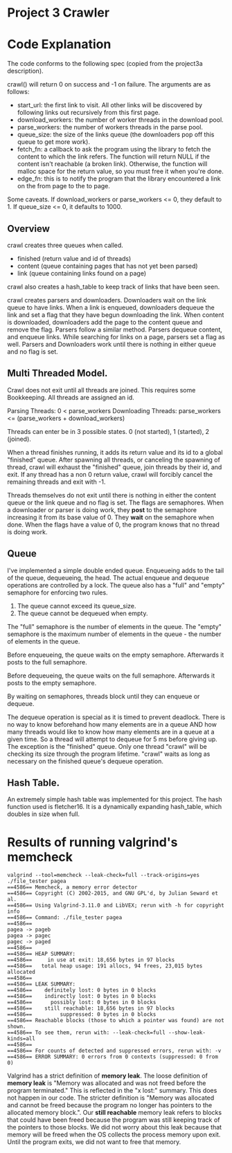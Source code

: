 # Project 3 Crawler

# Code Explanation

The code conforms to the following spec (copied from the project3a description).

crawl() will return 0 on success and -1 on failure.
The arguments are as follows:
- start_url: the first link to visit. All other links will be discovered by following links out
recursively from this first page.
- download_workers: the number of worker threads in the download pool.
- parse_workers: the number of workers threads in the parse pool.
- queue_size: the size of the links queue (the downloaders pop off this queue to get more
work).
- fetch_fn: a callback to ask the program using the library to fetch the content to which the
link refers. The function will return NULL if the content isn't reachable (a broken link).
Otherwise, the function will malloc space for the return value, so you must free it when
you're done.
- edge_fn: this is to notify the program that the library encountered a link on the from page
to the to page.

Some caveats.
If download_workers or parse_workers <= 0, they default to 1.
If queue_size <= 0, it defaults to 1000.

## Overview

crawl creates three queues when called.
- finished (return value and id of threads)
- content (queue containing pages that has not yet been parsed)
- link (queue containing links found on a page)

crawl also creates a hash_table to keep track of links that have been seen.

crawl creates parsers and downloaders. Downloaders wait on the link queue to have links. When a link is enqueued, downloaders dequeue the link and set a flag that they have begun downloading the link. When content is downloaded, downloaders add the page to the content queue and remove the flag. Parsers follow a similar method. Parsers dequeue content, and enqueue links. While searching for links on a page, parsers set a flag as well. Parsers and Downloaders work until there is nothing in either queue and no flag is set.

## Multi Threaded Model.
Crawl does not exit until all threads are joined. This requires some Bookkeeping. All threads are assigned an id.

Parsing Threads: 0 < parse_workers
Downloading Threads: parse_workers <= (parse_workers + download_workers)

Threads can enter be in 3 possible states. 0 (not started), 1 (started), 2 (joined).

When a thread finishes running, it adds its return value and its id to a global "finished" queue. After spawning all threads, or canceling the spawning of thread, crawl will exhaust the "finished" queue, join threads by their id, and exit. If any thread has a non 0 return value, crawl will forcibly cancel the remaining threads and exit with -1.

Threads themselves do not exit until there is nothing in either the content queue or the link queue and no flag is set. The flags are semaphores. When a downloader or parser is doing work, they **post** to the semaphore increasing it from its base value of 0. They **wait** on the semaphore when done. When the flags have a value of 0, the program knows that no thread is doing work.

## Queue

I've implemented a simple double ended queue. Enqueueing adds to the tail of the queue, dequeueing, the head. The actual enqueue and dequeue operations are controlled by a lock. The queue also has a "full" and "empty" semaphore for enforcing two rules.

1. The queue cannot exceed its queue_size.
2. The queue cannot be dequeued when empty.

The "full" semaphore is the number of elements in the queue.
The "empty" semaphore is the maximum number of elements in the queue - the number of elements in the queue.

Before enqueueing, the queue waits on the empty semaphore. Afterwards it posts to the full semaphore.

Before dequeueing, the queue waits on the full semaphore. Afterwards it posts to the empty semaphore.

By waiting on semaphores, threads block until they can enqueue or dequeue.

The dequeue operation is special as it is timed to prevent deadlock. There is no way to know beforehand how many elements are in a queue AND how many threads would like to know how many elements are in a queue at a given time. So a thread will attempt to dequeue for 5 ms before giving up. The exception is the "finished" queue. Only one thread "crawl" will be checking its size through the program lifetime. "crawl" waits as long as necessary on the finished queue's dequeue operation.

## Hash Table.

An extremely simple hash table was implemented for this project. The hash function used is fletcher16. It is a dynamically expanding hash_table, which doubles in size when full.

# Results of running valgrind's memcheck

```
valgrind --tool=memcheck --leak-check=full --track-origins=yes ./file_tester pagea
==4586== Memcheck, a memory error detector
==4586== Copyright (C) 2002-2015, and GNU GPL'd, by Julian Seward et al.
==4586== Using Valgrind-3.11.0 and LibVEX; rerun with -h for copyright info
==4586== Command: ./file_tester pagea
==4586==
pagea -> pageb
pagea -> pagec
pagec -> paged
==4586==
==4586== HEAP SUMMARY:
==4586==     in use at exit: 18,656 bytes in 97 blocks
==4586==   total heap usage: 191 allocs, 94 frees, 23,015 bytes allocated
==4586==
==4586== LEAK SUMMARY:
==4586==    definitely lost: 0 bytes in 0 blocks
==4586==    indirectly lost: 0 bytes in 0 blocks
==4586==      possibly lost: 0 bytes in 0 blocks
==4586==    still reachable: 18,656 bytes in 97 blocks
==4586==         suppressed: 0 bytes in 0 blocks
==4586== Reachable blocks (those to which a pointer was found) are not shown.
==4586== To see them, rerun with: --leak-check=full --show-leak-kinds=all
==4586==
==4586== For counts of detected and suppressed errors, rerun with: -v
==4586== ERROR SUMMARY: 0 errors from 0 contexts (suppressed: 0 from 0)
```

Valgrind has a strict definition of __memory leak__. The loose definition of
__memory leak__ is "Memory was allocated and was not freed before the program terminated." This is reflected in the "x lost:" summary. This does not happen in our code. The stricter definition is "Memory was allocated and cannot be freed because the program no longer has pointers to the allocated memory block.". Our __still reachable__ memory leak refers to blocks that could have been freed because the program was still keeping track of the pointers to those blocks. We did not worry about this leak because that memory will be freed when the OS collects the process memory upon exit. Until the program exits, we did not want to free that memory.
